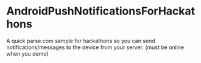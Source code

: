 AndroidPushNotificationsForHackathons
=====================================

A quick parse.com sample for hackathons so you can send notifications/messages to the device from your server. (must be online when you demo)
